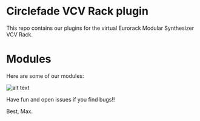 
# Circlefade VCV Rack plugin

This repo contains our plugins for the virtual Eurorack Modular Synthesizer VCV Rack.


# Modules 

Here are some of our modules:


![alt text](https://static.wixstatic.com/media/ed93a0_ab52733a6cd94b3c83fe0f2e499b1d3b~mv2.png)


Have fun and open issues if you find bugs!!

Best, Max.
